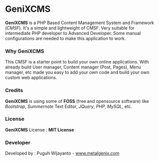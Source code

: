 # GeniXCMS

**GeniXCMS** is a PHP Based Content Management System and Framework (*CMSF*). It's a simple and lightweight of CMSF. Very suitable for intermediate PHP developer to Advanced Developer. Some manual configurations are needed to make this application to work. 

### Why GeniXCMS ###
This CMSF is a starter point to build your own online applications. With already build User manager, Content manager (Post, Pages), Menu manager, etc made you easy to add your own code and build your own custom web applications. 

### Credits ###
**GeniXCMS** is using some of **FOSS** (free and opensource software) like *Bootstrap*, *Summernote* Text Editor, *JQuery*, *PHP*, *MySQL*, etc. 

### License ###
**GeniXCMS** License : **MIT License**

### Developer ###
Developed by : Puguh Wijayanto - www.metalgenix.com
